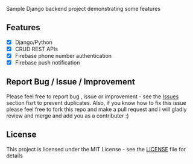 Sample Django backend project demonstrating some features

## Features

- [x] Django/Python
- [x] CRUD REST APIs
- [x] Firebase phone number authentication
- [x] Firebase push notification

## Report Bug / Issue / Improvement

Please feel free to report bug , issue or improvement - see the [Issues](https://github.com/kerolloskromer/Ostaz/issues) section fisrt to prevent duplicates.
Also, if you know how to fix this issue please feel free to fork this repo and make a pull request and i will gladly review and merge and add you as a contributer :)

## License

This project is licensed under the MIT License - see the [LICENSE](LICENSE) file for details
